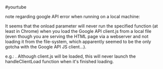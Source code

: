 #yourtube


note regarding google API error when running on a local machine:

It seems that the onload parameter will never run the specified function (at least in Chrome) when you load the Google API client.js from a local file (even though you are serving the HTML page via a webserver and not loading it from the file-system, which apparently seemed to be the only gotcha with the Google API JS client...).

e.g.: <script src="/lib/js/client.js?onload=handleClientLoad"></script>. Although client.js will be loaded, this will never launch the handleClientLoad function when it's finished loading.

